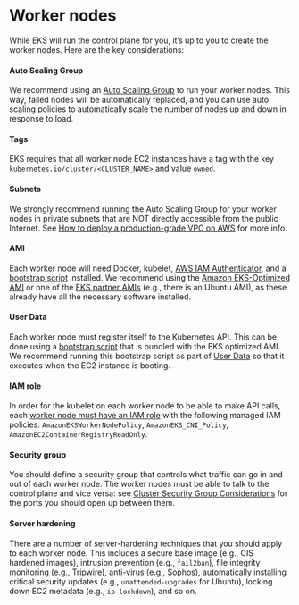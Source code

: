 # Worker nodes

While EKS will run the control plane for you, it’s up to you to create the worker nodes. Here are the key
considerations:

<div className="dlist">

#### Auto Scaling Group

We recommend using an [Auto Scaling Group](https://docs.aws.amazon.com/autoscaling/ec2/userguide/AutoScalingGroup.html)
to run your worker nodes. This way, failed nodes will be automatically replaced, and you can use auto scaling
policies to automatically scale the number of nodes up and down in response to load.

#### Tags

EKS requires that all worker node EC2 instances have a tag with the key `kubernetes.io/cluster/<CLUSTER_NAME>` and
value `owned`.

#### Subnets

We strongly recommend running the Auto Scaling Group for your worker nodes in private subnets that are NOT directly
accessible from the public Internet. See
[How to deploy a production-grade VPC on AWS](/guides/build-it-yourself/vpc/) for more
info.

#### AMI

Each worker node will need Docker, kubelet,
[AWS IAM Authenticator](https://github.com/kubernetes-sigs/aws-iam-authenticator), and a
[bootstrap script](https://docs.aws.amazon.com/eks/latest/userguide/launch-workers.html) installed. We recommend
using the
[Amazon EKS-Optimized AMI](https://docs.aws.amazon.com/eks/latest/userguide/eks-optimized-ami.html) or one of the
[EKS partner AMIs](https://docs.aws.amazon.com/eks/latest/userguide/eks-partner-amis.html) (e.g., there is an Ubuntu
AMI), as these already have all the necessary software installed.

#### User Data

Each worker node must register itself to the Kubernetes API. This can be done using a
[bootstrap script](https://docs.aws.amazon.com/eks/latest/userguide/launch-workers.html) that is bundled with the EKS
optimized AMI. We recommend running this bootstrap script as part of
[User Data](https://docs.aws.amazon.com/AWSEC2/latest/UserGuide/user-data.html) so that it executes when the EC2
instance is booting.

#### IAM role

In order for the kubelet on each worker node to be able to make API calls, each
[worker node must have an IAM role](https://docs.aws.amazon.com/eks/latest/userguide/worker_node_IAM_role.html) with
the following managed IAM policies: `AmazonEKSWorkerNodePolicy`, `AmazonEKS_CNI_Policy`,
`AmazonEC2ContainerRegistryReadOnly`.

#### Security group

You should define a security group that controls what traffic can go in and out of each worker node. The worker
nodes must be able to talk to the control plane and vice versa: see
[Cluster Security Group Considerations](https://docs.aws.amazon.com/eks/latest/userguide/sec-group-reqs.html) for the
ports you should open up between them.

#### Server hardening

There are a number of server-hardening techniques that you should apply to each worker node. This includes
a secure base image (e.g., CIS hardened images), intrusion prevention (e.g., `fail2ban`), file integrity monitoring
(e.g., Tripwire), anti-virus (e.g., Sophos), automatically installing critical security updates (e.g.,
`unattended-upgrades` for Ubuntu), locking down EC2 metadata (e.g., `ip-lockdown`), and so on.

</div>
